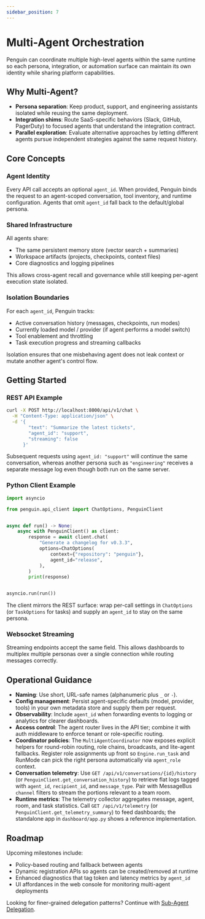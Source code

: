 ```yaml
---
sidebar_position: 7
---
```


# Multi-Agent Orchestration

Penguin can coordinate multiple high-level agents within the same runtime so each persona, integration, or automation surface can maintain its own identity while sharing platform capabilities.

## Why Multi-Agent?

- **Persona separation**: Keep product, support, and engineering assistants isolated while reusing the same deployment.
- **Integration shims**: Route SaaS-specific behaviors (Slack, GitHub, PagerDuty) to focused agents that understand the integration contract.
- **Parallel exploration**: Evaluate alternative approaches by letting different agents pursue independent strategies against the same request history.

## Core Concepts

### Agent Identity

Every API call accepts an optional `agent_id`. When provided, Penguin binds the request to an agent-scoped conversation, tool inventory, and runtime configuration. Agents that omit `agent_id` fall back to the default/global persona.

### Shared Infrastructure

All agents share:

- The same persistent memory store (vector search + summaries)
- Workspace artifacts (projects, checkpoints, context files)
- Core diagnostics and logging pipelines

This allows cross-agent recall and governance while still keeping per-agent execution state isolated.

### Isolation Boundaries

For each `agent_id`, Penguin tracks:

- Active conversation history (messages, checkpoints, run modes)
- Currently loaded model / provider (if agent performs a model switch)
- Tool enablement and throttling
- Task execution progress and streaming callbacks

Isolation ensures that one misbehaving agent does not leak context or mutate another agent's control flow.

## Getting Started

### REST API Example

```bash
curl -X POST http://localhost:8000/api/v1/chat \
  -H "Content-Type: application/json" \
  -d '{
        "text": "Summarize the latest tickets",
        "agent_id": "support",
        "streaming": false
      }'
```

Subsequent requests using `agent_id: "support"` will continue the same conversation, whereas another persona such as `"engineering"` receives a separate message log even though both run on the same server.

### Python Client Example

```python
import asyncio

from penguin.api_client import ChatOptions, PenguinClient


async def run() -> None:
    async with PenguinClient() as client:
        response = await client.chat(
            "Generate a changelog for v0.3.3",
            options=ChatOptions(
                context={"repository": "penguin"},
                agent_id="release",
            ),
        )
        print(response)


asyncio.run(run())
```

The client mirrors the REST surface: wrap per-call settings in `ChatOptions` (or `TaskOptions` for tasks) and supply an `agent_id` to stay on the same persona.

### Websocket Streaming

Streaming endpoints accept the same field. This allows dashboards to multiplex multiple personas over a single connection while routing messages correctly.

## Operational Guidance

- **Naming**: Use short, URL-safe names (alphanumeric plus `_` or `-`).
- **Config management**: Persist agent-specific defaults (model, provider, tools) in your own metadata store and supply them per request.
- **Observability**: Include `agent_id` when forwarding events to logging or analytics for clearer dashboards.
- **Access control**: The agent router lives in the API tier; combine it with auth middleware to enforce tenant or role-specific routing.
- **Coordinator policies**: The `MultiAgentCoordinator` now exposes explicit helpers for round-robin routing, role chains, broadcasts, and lite-agent fallbacks. Register role assignments up front so `Engine.run_task` and RunMode can pick the right persona automatically via `agent_role` context.
- **Conversation telemetry**: Use `GET /api/v1/conversations/{id}/history` (or `PenguinClient.get_conversation_history`) to retrieve flat logs tagged with `agent_id`, `recipient_id`, and `message_type`. Pair with MessageBus `channel` filters to stream the portions relevant to a team room.
- **Runtime metrics**: The telemetry collector aggregates message, agent, room, and task statistics. Call `GET /api/v1/telemetry` (or `PenguinClient.get_telemetry_summary`) to feed dashboards; the standalone app in `dashboard/app.py` shows a reference implementation.

## Roadmap

Upcoming milestones include:

- Policy-based routing and fallback between agents
- Dynamic registration APIs so agents can be created/removed at runtime
- Enhanced diagnostics that tag token and latency metrics by `agent_id`
- UI affordances in the web console for monitoring multi-agent deployments

Looking for finer-grained delegation patterns? Continue with [Sub-Agent Delegation](sub_agents.md).
